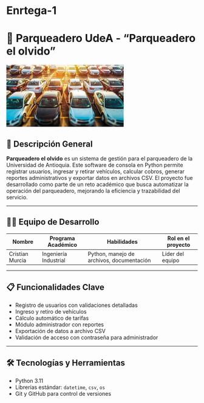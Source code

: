 # Enrtega-1
# 🚗 Parqueadero UdeA - “Parqueadero el olvido”

![Logo del Parqueadero](https://github.com/Cristian20030303/Enrtega-1/blob/main/Parqueadero%20udea.jpg?raw=true)

## 📌 Descripción General

**Parqueadero el olvido** es un sistema de gestión para el parqueadero de la Universidad de Antioquia. Este software de consola en Python permite registrar usuarios, ingresar y retirar vehículos, calcular cobros, generar reportes administrativos y exportar datos en archivos CSV. El proyecto fue desarrollado como parte de un reto académico que busca automatizar la operación del parqueadero, mejorando la eficiencia y trazabilidad del servicio.

---

## 👨‍💻 Equipo de Desarrollo

| Nombre | Programa Académico | Habilidades | Rol en el proyecto |
|--------|---------------------|-------------|---------------------|
| Cristian Murcia | Ingeniería Industrial | Python, manejo de archivos, documentación | Líder del equipo |

---

## 📋 Funcionalidades Clave

- Registro de usuarios con validaciones detalladas
- Ingreso y retiro de vehículos
- Cálculo automático de tarifas
- Módulo administrador con reportes
- Exportación de datos a archivo CSV
- Validación de acceso con contraseña para administrador

---

## 🛠 Tecnologías y Herramientas

- Python 3.11
- Librerías estándar: `datetime`, `csv`, `os`
- Git y GitHub para control de versiones
